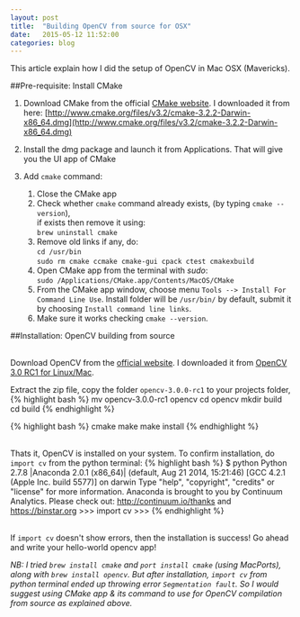 ```yaml
---
layout: post
title:  "Building OpenCV from source for OSX"
date:   2015-05-12 11:52:00
categories: blog
---
```


This article explain how I did the setup of OpenCV in Mac OSX (Mavericks).

##Pre-requisite: Install CMake

1. Download CMake from the official [CMake website](http://www.cmake.org/download/). I downloaded it from here: [http://www.cmake.org/files/v3.2/cmake-3.2.2-Darwin-x86_64.dmg](http://www.cmake.org/files/v3.2/cmake-3.2.2-Darwin-x86_64.dmg)

2. Install the dmg package and launch it from Applications. That will give you the UI app of CMake
3. Add `cmake` command:
   1. Close the CMake app
   2. Check whether `cmake` command already exists, (by typing `cmake --version`), <br>if exists then remove it using: <br>`brew uninstall cmake`
   3. Remove old links if any, do: <br>`cd /usr/bin`<br>`sudo rm cmake ccmake cmake-gui cpack ctest cmakexbuild`
   4. Open CMake app from the terminal with *sudo*: <br>`sudo /Applications/CMake.app/Contents/MacOS/CMake`
   5. From the CMake app window, choose menu `Tools --> Install For Command Line Use`. Install folder will be `/usr/bin/` by default, submit it by choosing `Install command line links`.
   6. Make sure it works checking `cmake --version`.

##Installation: OpenCV building from source

<br>Download OpenCV from the [official website](http://opencv.org/downloads.html). I downloaded it from [OpenCV 3.0 RC1 for Linux/Mac](https://github.com/Itseez/opencv/archive/3.0.0-rc1.zip).

Extract the zip file, copy the folder `opencv-3.0.0-rc1` to your projects folder,
{% highlight bash %}
mv opencv-3.0.0-rc1 opencv
cd opencv
mkdir build
cd build
{% endhighlight %}

{% highlight bash %}
cmake
make
make install
{% endhighlight %}

<br>Thats it, OpenCV is installed on your system. To confirm installation, do `import cv` from the python terminal:
{% highlight bash %}
$ python
    Python 2.7.8 |Anaconda 2.0.1 (x86_64)| (default, Aug 21 2014, 15:21:46)
    [GCC 4.2.1 (Apple Inc. build 5577)] on darwin
    Type "help", "copyright", "credits" or "license" for more information.
    Anaconda is brought to you by Continuum Analytics.
    Please check out: http://continuum.io/thanks and https://binstar.org
    >>> import cv
    >>>
{% endhighlight %}

<br>If `import cv` doesn't show errors, then the installation is success! Go ahead and write your hello-world opencv app!


*NB: I tried `brew install cmake` and `port install cmake` (using MacPorts), along with `brew install opencv`. But after installation, `import cv` from python terminal ended up throwing error `Segmentation fault`. So I would suggest using CMake app & its command to use for OpenCV compilation from source as explained above.*

